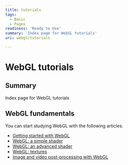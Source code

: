 ```yaml
---
title: tutorials
tags:
  - Basic
  - Pages
readiness: 'Ready to Use'
summary: 'Index page for WebGL tutorials'
uri: webgl/tutorials

---
```

# WebGL tutorials

## Summary

Index page for WebGL tutorials

## WebGL fundamentals

You can start studying WebGL with the following articles:

-   [Getting started with WebGL](/tutorials/getting_started_with_webgl)
-   [WebGL: a simple shader](/tutorials/webgl_a_simple_shader)
-   [WebGL: an advanced shader](/tutorials/webgl_an_advanced_shader)
-   [WebGL: textures](/tutorials/webgl_textures)
-   [Image and video post-processing with WebGL](/tutorials/post-processing_with_webgl)

